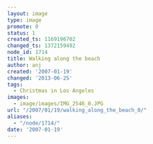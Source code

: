 ```yaml
---
layout: image
type: image
promote: 0
status: 1
created_ts: 1169196702
changed_ts: 1372159492
node_id: 1714
title: Walking along the beach
author: anj
created: '2007-01-19'
changed: '2013-06-25'
tags:
  - Christmas in Los Angeles
images:
  - image/images/IMG_2546_0.JPG
url: "/2007/01/19/walking_along_the_beach_0/"
aliases:
  - "/node/1714/"
date: '2007-01-19'
---
```


